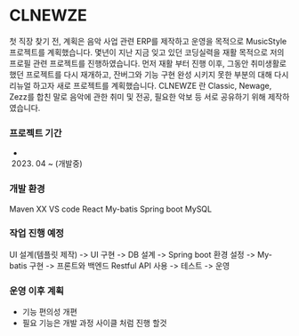 # CLNEWZE
첫 직장 찾기 전, 계획은 음악 사업 관련 ERP를 제작하고 운영을 목적으로 MusicStyle 프로젝트를 계획했습니다.
몇년이 지난 지금 잊고 있던 코딩실력을 재활 목적으로 저의 프로필 관련 프로젝트를 진행하였습니다.
먼저 재활 부터 진행 이후, 그동안 취미생활로 했던 프로젝트를 다시 재개하고, 잔버그와 기능 구현 완성 시키지 못한 부분의 대해 다시 리뉴얼 하고자 새로 프로젝트를 계획했습니다.
CLNEWZE 란 Classic, Newage, Zezz를 합친 말로 음악에 관한 취미 및 전공, 필요한 악보 등 서로 공유하기 위해 제작하였습니다.

### 프로젝트 기간
- 2023. 04 ~ (개발중)

### 개발 환경
Maven XX
VS code
React
My-batis
Spring boot
MySQL


### 작업 진행 예정
UI 설계(템플릿 제작) -> UI 구현 -> DB 설계 -> Spring boot 환경 설정 -> My-batis 구현 -> 프론트와 백엔드 Restful API 사용 -> 테스트 -> 운영

### 운영 이후 계획
- 기능 편의성 개편
- 필요 기능은 개발 과정 사이클 처럼 진행 할것
